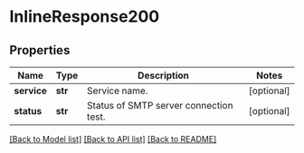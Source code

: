 # InlineResponse200

## Properties
Name | Type | Description | Notes
------------ | ------------- | ------------- | -------------
**service** | **str** | Service name. | [optional] 
**status** | **str** | Status of SMTP server connection test. | [optional] 

[[Back to Model list]](../README.md#documentation-for-models) [[Back to API list]](../README.md#documentation-for-api-endpoints) [[Back to README]](../README.md)

